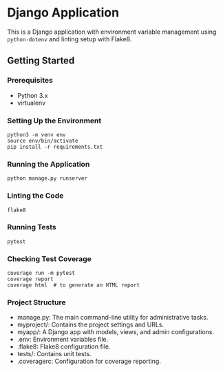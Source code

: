 # Django Application

This is a Django application with environment variable management using `python-dotenv` and linting setup with Flake8.

## Getting Started

### Prerequisites

- Python 3.x
- virtualenv

### Setting Up the Environment

```
python3 -m venv env
source env/bin/activate
pip install -r requirements.txt
```

### Running the Application

`python manage.py runserver`

### Linting the Code

`flake8`

### Running Tests

`pytest`

### Checking Test Coverage

```
coverage run -m pytest
coverage report
coverage html  # to generate an HTML report
```

### Project Structure

- manage.py: The main command-line utility for administrative tasks.
- myproject/: Contains the project settings and URLs.
- myapp/: A Django app with models, views, and admin configurations.
- .env: Environment variables file.
- .flake8: Flake8 configuration file.
- tests/: Contains unit tests.
- .coveragerc: Configuration for coverage reporting.
